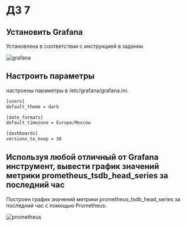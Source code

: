 # ДЗ 7

## Установить Grafana

Установлена в соответствии с инструкцией в задании.

![grafana]()

## Настроить параметры

настроены параметры в /etc/grafana/grafana.ini:

```bash
[users]
default_theme = dark

[date_formats]
default_timezone = Europe/Moscow

[dashboards]
versions_to_keep = 30
```

## Используя любой отличный от Grafana инструмент, вывести график значений метрики prometheus_tsdb_head_series за последний час

Построен график значений метрики prometheus_tsdb_head_series за последний час с помощью Prometheus:

![prometheus]()
